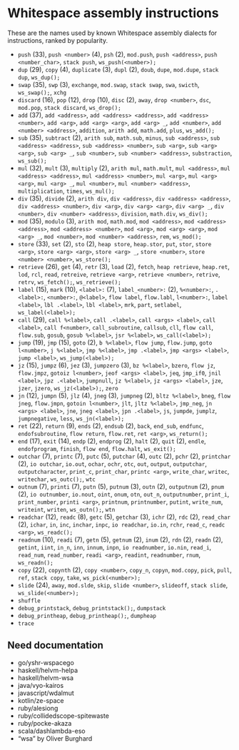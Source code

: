 # Whitespace assembly instructions

<!-- Generated by tools/generate_assembly.jq; DO NOT EDIT. -->

These are the names used by known Whitespace assembly dialects for
instructions, ranked by popularity.

- `push` (33), `push <number>` (4), `psh` (2), `mod.push`, `push <address>`, `push <number_char>`, `stack push`, `ws_push(<number>);`
- `dup` (29), `copy` (4), `duplicate` (3), `dupl` (2), `doub`, `dupe`, `mod.dupe`, `stack dup`, `ws_dup();`
- `swap` (35), `swp` (3), `exchange`, `mod.swap`, `stack swap`, `swa`, `swicth`, `ws_swap();`, `xchg`
- `discard` (16), `pop` (12), `drop` (10), `disc` (2), `away`, `drop <number>`, `dsc`, `mod.pop`, `stack discard`, `ws_drop();`
- `add` (37), `add <address>`, `add <address> <address>`, `add <address> <number>`, `add <arg>`, `add <arg> <arg>`, `add <arg> _`, `add <number>`, `add <number> <address>`, `addition`, `arith add`, `math.add`, `plus`, `ws_add();`
- `sub` (35), `subtract` (2), `arith sub`, `math.sub`, `minus`, `sub <address>`, `sub <address> <address>`, `sub <address> <number>`, `sub <arg>`, `sub <arg> <arg>`, `sub <arg> _`, `sub <number>`, `sub <number> <address>`, `substraction`, `ws_sub();`
- `mul` (32), `mult` (3), `multiply` (2), `arith mul`, `math.mult`, `mul <address>`, `mul <address> <address>`, `mul <address> <number>`, `mul <arg>`, `mul <arg> <arg>`, `mul <arg> _`, `mul <number>`, `mul <number> <address>`, `multiplication`, `times`, `ws_mul();`
- `div` (35), `divide` (2), `arith div`, `div <address>`, `div <address> <address>`, `div <address> <number>`, `div <arg>`, `div <arg> <arg>`, `div <arg> _`, `div <number>`, `div <number> <address>`, `division`, `math.div`, `ws_div();`
- `mod` (35), `modulo` (3), `arith mod`, `math.mod`, `mod <address>`, `mod <address> <address>`, `mod <address> <number>`, `mod <arg>`, `mod <arg> <arg>`, `mod <arg> _`, `mod <number>`, `mod <number> <address>`, `rem`, `ws_mod();`
- `store` (33), `set` (2), `sto` (2), `heap store`, `heap.stor`, `put`, `stor`, `store <arg>`, `store <arg> <arg>`, `store <arg> _`, `store <number>`, `store <number> <number>`, `ws_store();`
- `retrieve` (26), `get` (4), `retr` (3), `load` (2), `fetch`, `heap retrieve`, `heap.ret`, `lod`, `rcl`, `read`, `retreive`, `retrieve <arg>`, `retrieve <number>`, `retrive`, `retrv`, `ws_fetch();`, `ws_retrieve();`
- `label` (15), `mark` (10), `<label>:` (7), `label_<number>:` (2), `%<number>:`, `.<label>:`, `<number>:`, `@<label>`, `flow label`, `flow.labl`, `l<number>:`, `label <label>`, `lbl .<label>`, `lbl <label>`, `mrk`, `part`, `setlabel`, `ws_label(<label>);`
- `call` (29), `call %<label>`, `call .<label>`, `call <args> <label>`, `call <label>`, `call f<number>`, `call_subroutine`, `callsub`, `cll`, `flow call`, `flow.sub`, `gosub`, `gosub %<label>`, `jsr %<label>`, `ws_call(<label>);`
- `jump` (19), `jmp` (15), `goto` (2), `b %<label>`, `flow jump`, `flow.jump`, `goto l<number>`, `j %<label>`, `jmp %<label>`, `jmp .<label>`, `jmp <args> <label>`, `jump <label>`, `ws_jump(<label>);`
- `jz` (15), `jumpz` (6), `jez` (3), `jumpzero` (3), `bz %<label>`, `bzero`, `flow jz`, `flow.jmpz`, `gotoiz l<number>`, `jeof <args> <label>`, `jeq`, `jmp_if0`, `jnil <label>`, `jpz .<label>`, `jumpnull`, `jz %<label>`, `jz <args> <label>`, `jze`, `jzer`, `jzero`, `ws_jz(<label>);`, `zero`
- `jn` (12), `jumpn` (5), `jlz` (4), `jneg` (3), `jumpneg` (2), `bltz %<label>`, `bneg`, `flow jneg`, `flow.jmpn`, `gotoin l<number>`, `jlt`, `jltz %<label>`, `jmp_neg`, `jn <args> <label>`, `jne`, `jneg <label>`, `jpn .<label>`, `js`, `jumpde`, `jumplz`, `jumpnegative`, `less`, `ws_jn(<label>);`
- `ret` (22), `return` (9), `ends` (2), `endsub` (2), `back`, `end_sub`, `endfunc`, `endofsubroutine`, `flow return`, `flow.ret`, `ret <arg>`, `ws_return();`
- `end` (17), `exit` (14), `endp` (2), `endprog` (2), `halt` (2), `quit` (2), `endle`, `endofprogram`, `finish`, `flow end`, `flow.halt`, `ws_exit();`
- `outchar` (7), `printc` (7), `putc` (5), `putchar` (4), `outc` (2), `pchr` (2), `printchar` (2), `io outchar`, `io.out`, `ochar`, `ochr`, `otc`, `out`, `output`, `outputchar`, `outputcharacter`, `print_c`, `print_char`, `printc <arg>`, `write_char`, `writec`, `writechar`, `ws_outc();`, `wtc`
- `outnum` (7), `printi` (7), `putn` (5), `putnum` (3), `outn` (2), `outputnum` (2), `pnum` (2), `io outnumber`, `io.nout`, `oint`, `onum`, `otn`, `out_n`, `outputnumber`, `print_i`, `print_number`, `printi <arg>`, `printnum`, `printnumber`, `putint`, `write_num`, `writeint`, `writen`, `ws_outn();`, `wtn`
- `readchar` (12), `readc` (8), `getc` (5), `getchar` (3), `ichr` (2), `rdc` (2), `read_char` (2), `ichar`, `in`, `inc`, `inchar`, `inpc`, `io readchar`, `io.in`, `rchr`, `read_c`, `readc <arg>`, `ws_readc();`
- `readnum` (10), `readi` (7), `getn` (5), `getnum` (2), `inum` (2), `rdn` (2), `readn` (2), `getint`, `iint`, `in_n`, `inn`, `innum`, `inpn`, `io readnumber`, `io.nin`, `read_i`, `read_num`, `read_number`, `readi <arg>`, `readint`, `readnumber`, `rnum`, `ws_readn();`
- `copy` (22), `copynth` (2), `copy <number>`, `copy_n`, `copyn`, `mod.copy`, `pick`, `pull`, `ref`, `stack copy`, `take`, `ws_pick(<number>);`
- `slide` (24), `away`, `mod.slde`, `skip`, `slide <number>`, `slideoff`, `stack slide`, `ws_slide(<number>);`
- `shuffle`
- `debug_printstack`, `debug_printstack();`, `dumpstack`
- `debug_printheap`, `debug_printheap();`, `dumpheap`
- `trace`

## Need documentation

- go/yshr-wspacego
- haskell/helvm-helpa
- haskell/helvm-wsa
- java/vyo-kairos
- javascript/wdalmut
- kotlin/ze-space
- ruby/alesiong
- ruby/collidedscope-spitewaste
- ruby/pocke-akaza
- scala/dashlambda-eso
- “wsa” by Oliver Burghard
